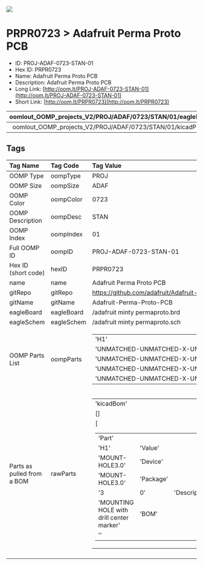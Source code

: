


  
![][im]
# PRPR0723 > Adafruit Perma Proto PCB

- ID: PROJ-ADAF-0723-STAN-01
- Hex ID: PRPR0723
- Name: Adafruit Perma Proto PCB
- Description: Adafruit Perma Proto PCB
- Long Link: [http://oom.lt/PROJ-ADAF-0723-STAN-01](http://oom.lt/PROJ-ADAF-0723-STAN-01)
- Short Link: [http://oom.lt/PRPR0723](http://oom.lt/PRPR0723)
  

|oomlout_OOMP_projects_V2/PROJ/ADAF/0723/STAN/01/eagleImage.png|oomlout_OOMP_projects_V2/PROJ/ADAF/0723/STAN/01/eagleSchemImage.png|oomlout_OOMP_projects_V2/PROJ/ADAF/0723/STAN/01/kicadPcb3dFront.png|oomlout_OOMP_projects_V2/PROJ/ADAF/0723/STAN/01/kicadPcb3dBack.png|
| :---: | :---: | :---: | :---: |
|oomlout_OOMP_projects_V2/PROJ/ADAF/0723/STAN/01/kicadPcb3d.png||||

## Tags
  

|Tag Name|Tag Code|Tag Value|
| :--- | :--- | :--- |
|OOMP Type|oompType|PROJ|
|OOMP Size|oompSize|ADAF|
|OOMP Color|oompColor|0723|
|OOMP Description|oompDesc|STAN|
|OOMP Index|oompIndex|01|
|Full OOMP ID|oompID|PROJ-ADAF-0723-STAN-01|
|Hex ID (short code)|hexID|PRPR0723|
|name|name|Adafruit Perma Proto PCB|
|gitRepo|gitRepo|https://github.com/adafruit/Adafruit-Perma-Proto-PCB|
|gitName|gitName|Adafruit-Perma-Proto-PCB|
|eagleBoard|eagleBoard|/adafruit minty permaproto.brd|
|eagleSchem|eagleSchem|/adafruit minty permaproto.sch|
|OOMP Parts List|oompParts|<table><tr><td>'H1'</td></tr><tr><td> 'UNMATCHED-UNMATCHED-X-UNMATCHED-01'</td><td> 'H2'</td></tr><tr><td> 'UNMATCHED-UNMATCHED-X-UNMATCHED-01'</td><td> 'H3'</td></tr><tr><td> 'UNMATCHED-UNMATCHED-X-UNMATCHED-01'</td><td> 'H4'</td></tr><tr><td> 'UNMATCHED-UNMATCHED-X-UNMATCHED-01'</td></tr></table>|
|Parts as pulled from a BOM|rawParts|<table><tr><td>'kicadBom'</td></tr><tr><td> []</td><td> 'eagleBom'</td></tr><tr><td> [<table><tr><td>'Part'</td></tr><tr><td> 'H1'</td><td> 'Value'</td></tr><tr><td> 'MOUNT-HOLE3.0'</td><td> 'Device'</td></tr><tr><td> 'MOUNT-HOLE3.0'</td><td> 'Package'</td></tr><tr><td> '3</td><td>0'</td><td> 'Description'</td></tr><tr><td> 'MOUNTING HOLE with drill center marker'</td><td> 'BOM'</td></tr><tr><td> ''</td></tr></table></td><td> <table><tr><td>'Part'</td></tr><tr><td> 'H2'</td><td> 'Value'</td></tr><tr><td> 'MOUNT-HOLE3.0'</td><td> 'Device'</td></tr><tr><td> 'MOUNT-HOLE3.0'</td><td> 'Package'</td></tr><tr><td> '3</td><td>0'</td><td> 'Description'</td></tr><tr><td> 'MOUNTING HOLE with drill center marker'</td><td> 'BOM'</td></tr><tr><td> ''</td></tr></table></td><td> <table><tr><td>'Part'</td></tr><tr><td> 'H3'</td><td> 'Value'</td></tr><tr><td> 'MOUNT-HOLE3.0'</td><td> 'Device'</td></tr><tr><td> 'MOUNT-HOLE3.0'</td><td> 'Package'</td></tr><tr><td> '3</td><td>0'</td><td> 'Description'</td></tr><tr><td> 'MOUNTING HOLE with drill center marker'</td><td> 'BOM'</td></tr><tr><td> ''</td></tr></table></td><td> <table><tr><td>'Part'</td></tr><tr><td> 'H4'</td><td> 'Value'</td></tr><tr><td> 'MOUNT-HOLE3.0'</td><td> 'Device'</td></tr><tr><td> 'MOUNT-HOLE3.0'</td><td> 'Package'</td></tr><tr><td> '3</td><td>0'</td><td> 'Description'</td></tr><tr><td> 'MOUNTING HOLE with drill center marker'</td><td> 'BOM'</td></tr><tr><td> ''</td></tr></table>]</td></tr></table>|
||||



[im]: PROJ/ADAF/0723/STAN/01/kicadPcb3d_450.png
